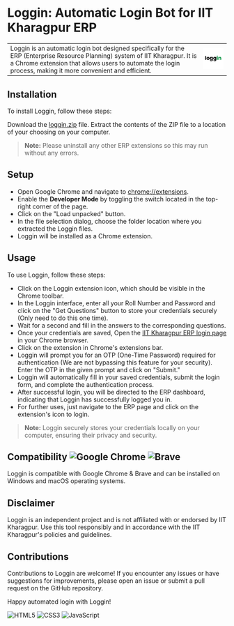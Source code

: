 
# Loggin: Automatic Login Bot for IIT Kharagpur ERP
<table>
  <tr>
    <td>Loggin is an automatic login bot designed specifically for the ERP (Enterprise Resource Planning) system of IIT Kharagpur. It is a Chrome extension that allows users to automate the login process, making it more convenient and efficient.</td>
    <td><img src="assets/loggin.png" alt="loggin-logo" width="200"/></td>
  </tr>
</table>


## Installation
To install Loggin, follow these steps:

Download the [loggin.zip](loggin.zip) file.
Extract the contents of the ZIP file to a location of your choosing on your computer.
> **Note:** Please uninstall any other ERP extensions so this may run without any errors.
## Setup
* Open Google Chrome and navigate to [chrome://extensions](chrome://extensions).
* Enable the **Developer Mode** by toggling the switch located in the top-right corner of the page.
* Click on the "Load unpacked" button.
* In the file selection dialog, choose the folder location where you extracted the Loggin files.
* Loggin will be installed as a Chrome extension.

## Usage
To use Loggin, follow these steps:
* Click on the Loggin extension icon, which should be visible in the Chrome toolbar.
* In the Loggin interface, enter all your Roll Number and Password and click on the "Get Questions" button to store your credentials securely (Only need to do this one time).
* Wait for a second and fill in the answers to the corresponding questions.
* Once your credentials are saved, Open the [IIT Kharagpur ERP login page](https://erp.iitkgp.ac.in/) in your Chrome browser.
* Click on the extension in Chrome's extensions bar.
* Loggin will prompt you for an OTP (One-Time Password) required for authentication (We are not bypassing this feature for your security). Enter the OTP in the given prompt and click on "Submit."
* Loggin will automatically fill in your saved credentials, submit the login form, and complete the authentication process.
* After successful login, you will be directed to the ERP dashboard, indicating that Loggin has successfully logged you in.
* For further uses, just navigate to the ERP page and click on the extension's icon to login.
> **Note:**  Loggin securely stores your credentials locally on your computer, ensuring their privacy and security.

## Compatibility    ![Google Chrome](https://img.shields.io/badge/Google_chrome-4285F4?style=for-the-badge&logo=Google-chrome&logoColor=white) ![Brave](https://img.shields.io/badge/Brave-FF1B2D?style=for-the-badge&logo=Brave&logoColor=white)
Loggin is compatible with Google Chrome & Brave and can be installed on Windows and macOS operating systems.

## Disclaimer
Loggin is an independent project and is not affiliated with or endorsed by IIT Kharagpur. Use this tool responsibly and in accordance with the IIT Kharagpur's policies and guidelines.

## Contributions
Contributions to Loggin are welcome! If you encounter any issues or have suggestions for improvements, please open an issue or submit a pull request on the GitHub repository.

Happy automated login with Loggin!



![HTML5](https://img.shields.io/badge/HTML5-E34F26?style=for-the-badge&logo=html5&logoColor=white)  ![CSS3](https://img.shields.io/badge/CSS3-1572B6?style=for-the-badge&logo=css3&logoColor=white)  ![JavaScript](https://img.shields.io/badge/JavaScript-323330?style=for-the-badge&logo=javascript&logoColor=F7DF1E)
